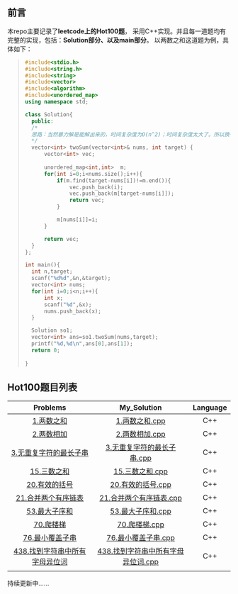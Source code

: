 ## 前言

本repo主要记录了**leetcode上的Hot100题**， 采用C++实现。并且每一道题均有完整的实现，包括：**Solution部分、以及main部分**。 以两数之和这道题为例，具体如下：

> ```c++
> #include<stdio.h>
> #include<string.h>
> #include<string>
> #include<vector>
> #include<algorithm>
> #include<unordered_map>
> using namespace std;
> 
> class Solution{
> 	public:
> 	/*
> 	思路：当然暴力解是能解出来的，时间复杂度为O(n^2)；时间复杂度太大了。所以换一种思路，采用哈希表，时间复杂度为O(n).
> 	*/
> 	vector<int> twoSum(vector<int>& nums, int target) {
> 		vector<int> vec;
> 		
> 		unordered_map<int,int>  m;
> 		for(int i=0;i<nums.size();i++){
> 			if(m.find(target-nums[i])!=m.end()){
> 				vec.push_back(i);
> 				vec.push_back(m[target-nums[i]]);
> 				return vec;
> 			}
> 
> 			m[nums[i]]=i;
> 		}
> 
> 		return vec;
> 	}
> };
> 
> int main(){
> 	int n,target;
> 	scanf("%d%d",&n,&target);
> 	vector<int> nums;
> 	for(int i=0;i<n;i++){
> 		int x;
> 		scanf("%d",&x);
> 		nums.push_back(x);
> 	}
> 
> 	Solution so1;
> 	vector<int> ans=so1.twoSum(nums,target);
> 	printf("%d,%d\n",ans[0],ans[1]);
> 	return 0;
> 	
> }
> ```



## Hot100题目列表

|                         **Problems**                         |                       **My_Solution**                        | **Language** |
| :----------------------------------------------------------: | :----------------------------------------------------------: | :----------: |
|   [1.两数之和](https://leetcode-cn.com/problems/two-sum/)    | [1.两数之和.cpp](https://github.com/codewithzichao/Leetcode_Hot_100/blob/master/code/1.两数之和.cpp) |     C++      |
| [2.两数相加](https://leetcode-cn.com/problems/add-two-numbers/) | [2.两数相加.cpp](https://github.com/codewithzichao/Leetcode_Hot_100/blob/master/code/2.两数相加.cpp) |     C++      |
| [3.无重复字符的最长子串](https://leetcode-cn.com/problems/longest-substring-without-repeating-characters/) | [3.无重复字符的最长子串.cpp](https://github.com/codewithzichao/Leetcode_Hot_100/blob/master/code/3.无重复字符的最长子串.cpp) |     C++      |
|    [15.三数之和](https://leetcode-cn.com/problems/3sum/)     | [15.三数之和.cpp](https://github.com/codewithzichao/Leetcode_Hot_100/blob/master/code/15.三数之和.cpp) |     C++      |
| [20.有效的括号](https://leetcode-cn.com/problems/valid-parentheses/) | [20.有效的括号.cpp](https://github.com/codewithzichao/Leetcode_Hot_100/blob/master/code/20.有效的括号.cpp) |     C++      |
| [21.合并两个有序链表](https://leetcode-cn.com/problems/merge-two-sorted-lists/) | [21.合并两个有序链表.cpp](https://github.com/codewithzichao/Leetcode_Hot_100/blob/master/code/21.合并两个有序链表.cpp) |     C++      |
| [53.最大子序和](https://leetcode-cn.com/problems/maximum-subarray/) | [53.最大子序和.cpp](https://github.com/codewithzichao/Leetcode_Hot_100/blob/master/code/53.最大子序和.cpp) |     C++      |
| [70.爬楼梯](https://leetcode-cn.com/problems/climbing-stairs/) | [70.爬楼梯.cpp](https://github.com/codewithzichao/Leetcode_Hot_100/blob/master/code/70.爬楼梯.cpp) |     C++      |
| [76.最小覆盖子串](https://leetcode-cn.com/problems/minimum-window-substring/) | [76.最小覆盖子串.cpp](https://github.com/codewithzichao/Leetcode_Hot_100/blob/master/code/76.最小覆盖子串.cpp) |     C++      |
| [438.找到字符串中所有字母异位词](https://leetcode-cn.com/problems/find-all-anagrams-in-a-string/) | [438.找到字符串中所有字母异位词.cpp](https://github.com/codewithzichao/Leetcode_Hot_100/blob/master/code/438.找到字符串中所有字母异位词.cpp) |     C++      |
|                                                              |                                                              |              |

持续更新中......

